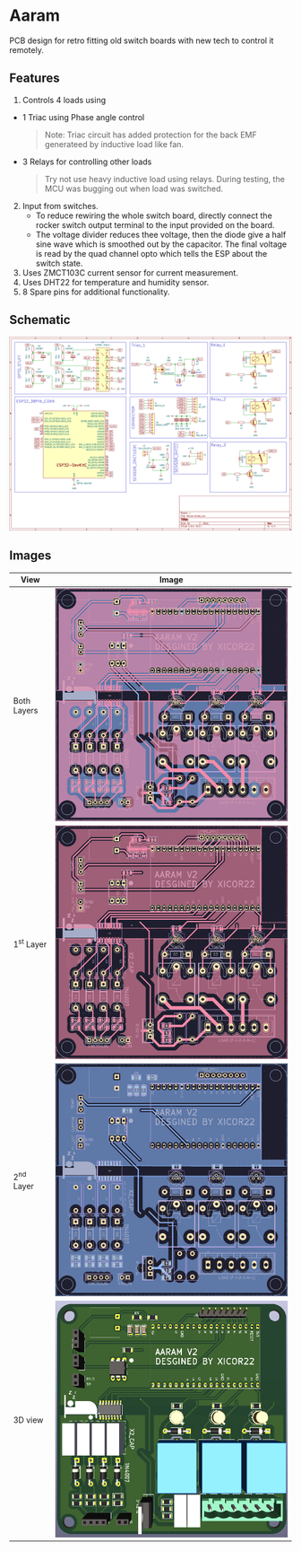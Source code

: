 # Aaram
PCB design for retro fitting old switch boards with new tech to control it remotely.

## Features
1. Controls 4 loads using
  - 1 Triac using Phase angle control
      > Note: Triac circuit has added protection for the back EMF generateed by inductive load like fan.
  - 3 Relays for controlling other loads
      > Try not use heavy inductive load using relays. During testing, the MCU was bugging out when load was switched.
2. Input from switches.
      - To reduce rewiring the whole switch board, directly connect the rocker switch output terminal to the input provided on the board.
      - The voltage divider reduces thee voltage, then the diode give a half sine wave which is smoothed out by the capacitor. The final voltage is read by the quad channel opto which tells the ESP about the switch state.
3. Uses ZMCT103C current sensor for current measurement.
4. Uses DHT22 for temperature and humidity sensor.
5. 8 Spare pins for additional functionality.

## Schematic
![Schematic](/asset/Schematic.png)

## Images
|View|Image|
|----|-----|
|Both Layers| ![Both Layers](/asset/b.png)|
|1<sup>st</sup> Layer| ![Layer 1](/asset/l1.png)|
|2<sup>nd</sup> Layer| ![Layer 2](/asset/l2.png)|
|3D view| ![Layer 4](/asset/3d.png)|

